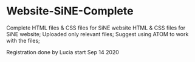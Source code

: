 # Website-SiNE-Complete
Complete HTML files &amp; CSS files for SiNE website
HTML & CSS files for SiNE website;
Uploaded only relevant files;
Suggest using ATOM to work with the files;

Registration done by Lucia start Sep 14 2020
